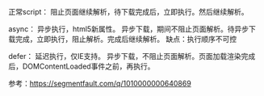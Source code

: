 正常script：
阻止页面继续解析，待下载完成后，立即执行。然后继续解析。

async：
异步执行，html5新属性。
异步下载，期间不阻止页面解析。待异步下载完成，立即执行，阻止解析。完成后继续解析。
缺点：执行顺序不可控

defer：
延迟执行，仅IE支持。
异步下载，不阻止页面解析。页面加载渲染完成后，DOMContentLoaded事件之前，再执行。


参考：https://segmentfault.com/q/1010000000640869